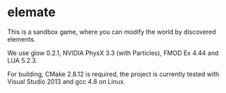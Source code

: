 elemate
=======
This is a sandbox game, where you can modify the world by discovered elements.

We use glow 0.2.1, NVIDIA PhysX 3.3 (with Particles), FMOD Ex 4.44 and LUA 5.2.3.

For building, CMake 2.8.12 is required, the project is currently tested with Visual Studio 2013 and gcc 4.8 on Linux.

